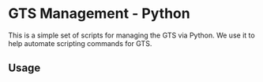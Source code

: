 # GTS Management - Python

This is a simple set of scripts for managing the GTS via Python.  We use it to help automate scripting commands for GTS.

## Usage

